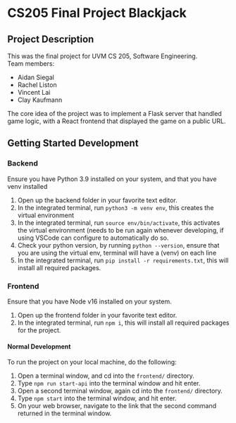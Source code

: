 # CS205 Final Project Blackjack

## Project Description

This was the final project for UVM CS 205, Software Engineering.  
Team members:

- Aidan Siegal
- Rachel Liston
- Vincent Lai
- Clay Kaufmann

The core idea of the project was to implement a Flask server that handled game logic,
with a React frontend that displayed the game on a public URL.

## Getting Started Development

### Backend

Ensure you have Python 3.9 installed on your system, and that you have venv installed

1. Open up the backend folder in your favorite text editor.
2. In the integrated terminal, run `python3 -m venv env`, this creates the virtual environment
3. In the integrated terminal, run `source env/bin/activate`, this activates the virtual environment (needs to be run again whenever developing, if using VSCode can configure to automatically do so.
4. Check your python version, by running `python --version`, ensure that you are using the virtual env, terminal will have a (venv) on each line
5. In the integrated terminal, run `pip install -r requirements.txt`, this will install all required packages.

### Frontend

Ensure that you have Node v16 installed on your system.

1. Open up the frontend folder in your favorite text editor.
2. In the integrated terminal, run `npm i`, this will install all required packages for the project.

#### Normal Development

To run the project on your local machine, do the following:

1. Open a terminal window, and cd into the `frontend/` directory.
2. Type `npm run start-api` into the terminal window and hit enter.
3. Open a second terminal window, again cd into the `frontend/` directory.
4. Type `npm start` into the terminal window, and hit enter.
5. On your web browser, navigate to the link that the second command returned in
   the terminal window.
